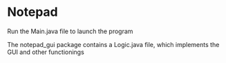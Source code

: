 # Notepad

Run the Main.java file to launch the program

The notepad_gui package contains a Logic.java file, which implements the GUI and other functionings

